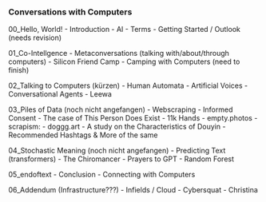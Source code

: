 
### Conversations with Computers

00_Hello, World!
	- Introduction
	- AI
	- Terms
	- Getting Started / Outlook (needs revision)
 
01_Co-Intellgence
	- Metaconversations (talking with/about/through computers)
	- Silicon Friend Camp
	- Camping with Computers (need to finish)

02_Talking to Computers (kürzen)
	- Human Automata
	- Artificial Voices
	- Conversational Agents
	- Leewa

03_Piles of Data (noch nicht angefangen)
	- Webscraping
	- Informed Consent
	- The case of This Person Does Exist
	- 11k Hands
	- empty.photos
	- scrapism: 
		- doggg.art
		- A study on the Characteristics of Douyin
		- Recommended Hashtags & More of the same

04_Stochastic Meaning (noch nicht angefangen)
	- Predicting Text (transformers)
	- The Chiromancer
	- Prayers to GPT
	- Random Forest

05_endoftext
	- Conclusion
	- Connecting with Computers

06_Addendum (Infrastructure???) 
	- Infields / Cloud
	- Cybersquat
	- Christina

